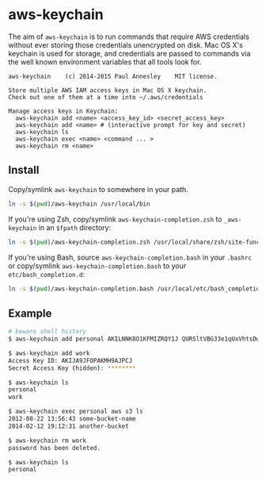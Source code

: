 aws-keychain
============

The aim of `aws-keychain` is to run commands that require AWS credentials
without ever storing those credentials unencrypted on disk. Mac OS X's keychain
is used for storage, and credentials are passed to commands via the well known
environment variables that all tools look for.

```
aws-keychain    (c) 2014-2015 Paul Annesley    MIT license.

Store multiple AWS IAM access keys in Mac OS X keychain.
Check out one of them at a time into ~/.aws/credentials

Manage access keys in Keychain:
  aws-keychain add <name> <access_key_id> <secret_access_key>
  aws-keychain add <name> # (interactive prompt for key and secret)
  aws-keychain ls
  aws-keychain exec <name> <command ... >
  aws-keychain rm <name>
```

Install
-------

Copy/symlink `aws-keychain` to somewhere in your path.

```sh
ln -s $(pwd)/aws-keychain /usr/local/bin
```

If you're using Zsh, copy/symlink `aws-keychain-completion.zsh` to `_aws-keychain` in an `$fpath` directory:

```sh
ln -s $(pwd)/aws-keychain-completion.zsh /usr/local/share/zsh/site-functions/_aws-keychain
```

If you're using Bash, source `aws-keychain-completion.bash` in your `.bashrc` or copy/symlink `aws-keychain-completion.bash` to your `etc/bash_completion.d`:

```sh
ln -s $(pwd)/aws-keychain-completion.bash /usr/local/etc/bash_completion.d/aws-keychain-completion.bash
```


Example
-------

```sh
# beware shell history
$ aws-keychain add personal AKILNNK8O1KFMIZRQY1J QURSltVBG33e1qUxVhtsDw

$ aws-keychain add work
Access Key ID: AKIJA9JFOPAKMH9AJPCJ
Secret Access Key (hidden): ********

$ aws-keychain ls
personal
work

$ aws-keychain exec personal aws s3 ls
2012-08-22 13:56:43 some-bucket-name
2014-02-12 19:12:31 another-bucket

$ aws-keychain rm work
password has been deleted.

$ aws-keychain ls
personal
```
